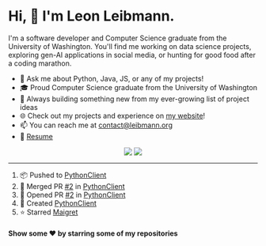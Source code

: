 # Hi, 👋 I'm Leon Leibmann.

I'm a software developer and Computer Science graduate from the University of Washington. You'll find me working on data science projects, exploring gen-AI applications in social media, or hunting for good food after a coding marathon.

- 💬 Ask me about Python, Java, JS, or any of my projects!
- 🎓 Proud Computer Science graduate from the University of Washington
- 🚀 Always building something new from my ever-growing list of project ideas
- 🌐 Check out my projects and experience on [my website](https://leibmann.org)!
- 📫 You can reach me at [contact@leibmann.org](mailto:contact@leibmann.org)
- 📄 [Resume](https://leibmann.org/Leon_Leibmann_Resume.pdf)

<div align="middle">
<img align="top" src="https://github-readme-stats.vercel.app/api/top-langs/?username=Pop101&layout=compact&theme=transparent&hide_border=true&hide=css,jupyter%20notebook">
<img align="top" src="https://github-readme-stats.vercel.app/api?username=Pop101&show_icons=true&theme=transparent&hide_border=true&count_private=true&hide=issues&include_all_commits&hide_rank=true">
</div>

---
<!--START_SECTION:activity-->
1. 📦 Pushed to [PythonClient](https://github.com/Westbold/PythonClient)
2. 🎉 Merged PR [#2](https://github.com/Westbold/PythonClient/pull/2) in [PythonClient](https://github.com/Westbold/PythonClient)
3. 💪 Opened PR [#2](https://github.com/Westbold/PythonClient/pull/2) in [PythonClient](https://github.com/Westbold/PythonClient)
4. 🎉 Created [PythonClient](https://github.com/Westbold/PythonClient)
5. ⭐️ Starred [Maigret](https://github.com/soxoj/maigret)
<!--END_SECTION:activity-->

#### Show some ❤️ by starring some of my repositories
